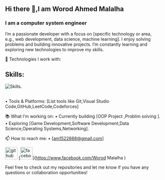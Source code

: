 ## Hi there 👋,I am Worod Ahmed Malalha
### I am a computer system engineer
I’m a passionate developer with a focus on [specific technology or area, e.g., web development, data science, machine learning]. I enjoy solving problems and building innovative projects. I’m constantly learning and exploring new technologies to improve my skills.

🚀 Technologies I work with:
 
<h2 align="left">Skills:</h2>

![Skills](https://skillicons.dev/icons?i=cpp,java).

<br>
	•	Tools & Platforms: [List tools like Git,Visual Studio Code,GitHub,LeetCode,Codeforces]

📚 What I’m working on:
	•	Currently building [OOP Project ,Problim solving ].
	•	Exploring [Game Development,Software Development,Data Science,Operating Systems,Networking].

📫 How to reach me:
	•	[am1522666@gmail.com]
	






[<img src='https://cdn.jsdelivr.net/npm/simple-icons@3.0.1/icons/github.svg' alt='github' height='40'>](https://github.com/WoroudMalalha/WoroudMalalha/edit/main/README.md)  [<img src='https://cdn.jsdelivr.net/npm/simple-icons@3.0.1/icons/facebook.svg' alt='facebook' height='40'>](https://www.facebook.com/Worod Malalha )  


Feel free to check out my repositories and let me know if you have any questions or collaboration opportunities!
